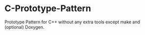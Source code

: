 # C-Prototype-Pattern
Prototype Pattern for C++ without any extra tools except make and (optional) Doxygen.
